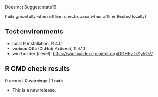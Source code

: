 Does not Suggest stats19

Fails gracefully when offline: checks pass when offline (tested locally).

## Test environments

* local R installation, R 4.1.1
* various OSs (GitHub Actions), R 4.1.1
* win-builder (devel): https://win-builder.r-project.org/OGHEyTkYy5O7/

## R CMD check results

0 errors | 0 warnings | 1 note

* This is a new release.
